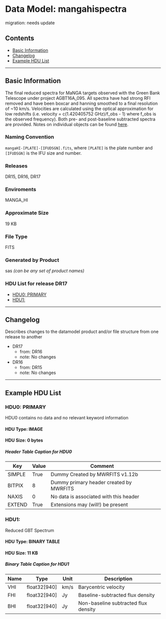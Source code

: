 # Data Model: mangahispectra


migration: needs update


## Contents
- [Basic Information](#basic-information)
- [Changelog](#changelog)
- [Example HDU List](#example-hdu-list)


---

## Basic Information
The final reduced spectra for MaNGA targets observed with the
Green Bank Telescope under project AGBT16A_095. All spectra have had
strong RFI removed and have been boxcar and hanning smoothed to a
final resolution of ~10 km/s. Velocities are calculated using the
optical approximation for low redshifts (i.e. velocity = c(1.420405752
GHz)/f_obs - 1) where f_obs is the observed frequency). Both pre- and
post-baseline subtracted spectra are provided. Notes on individual objects can be found <a href="https://dr15.sdss.org/sas/dr15/manga/HI/v1_0_1/observing/GBT16A_095/notes/">here</a>.

### Naming Convention
<code>mangaHI-[PLATE]-[IFUDSGN]\.fits</code>, where <code>[PLATE]</code> is the plate number and <code>[IFUDSGN]</code> is the IFU size and number.

### Releases
DR15, DR16, DR17

### Enviroments
MANGA_HI

### Approximate Size
19 KB

### File Type
FITS

### Generated by Product
sas <em>(can be any set of product names)</em>

### HDU List for release DR17
  - [HDU0: PRIMARY](#hdu0-primary)
  - [HDU1: ](#hdu1-)


---

## Changelog
Describes changes to the datamodel product and/or file structure from one release to another
 - DR17
   - from: DR16
   - note: No changes
 - DR16
   - from: DR15
   - note: No changes

---
## Example HDU List


### HDU0: PRIMARY
HDU0 contains no data and no relevant keyword information

#### HDU Type: IMAGE
#### HDU Size:  0 bytes

##### Header Table Caption for HDU0
Key | Value | Comment | |
| --- | --- | --- | --- |
| SIMPLE | True | Dummy Created by MWRFITS v1.12b |
| BITPIX | 8 | Dummy primary header created by MWRFITS |
| NAXIS | 0 | No data is associated with this header |
| EXTEND | True | Extensions may (will!) be present |



### HDU1: 
Reduced GBT Spectrum

#### HDU Type: BINARY TABLE
#### HDU Size:  11 KB

##### Binary Table Caption for HDU1
Name | Type | Unit | Description |
| --- | --- | --- | --- |
 | VHI | float32[940] | km/s | Barycentric velocity |
 | FHI | float32[940] | Jy | Baseline-subtracted flux density |
 | BHI | float32[940] | Jy | Non-baseline subtracted flux density |


